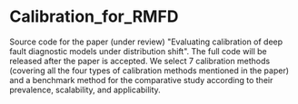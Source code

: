 # Calibration_for_RMFD
Source code for the paper (under review) "Evaluating calibration of deep fault diagnostic models under distribution shift". The full code will be released after the paper is accepted. We select 7 calibration methods (covering all the four types of calibration methods mentioned in the paper) and a benchmark method for the comparative study according to their prevalence, scalability, and applicability. 
